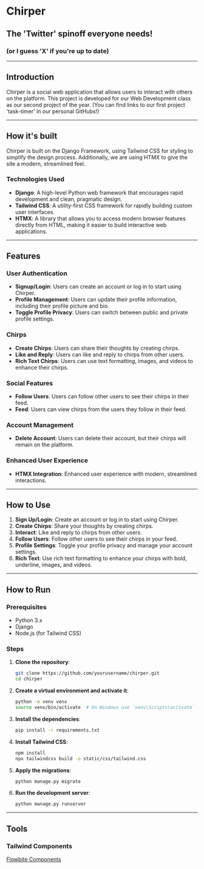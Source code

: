 # Chirper
## The 'Twitter' spinoff everyone needs!
### (or I guess 'X' if you're up to date)

---

## Introduction

Chirper is a social web application that allows users to interact with others on the platform. This project is developed for our Web Development class as our second project of the year. (You can find links to our first project 'task-timer' in our personal GitHubs!)

---

## How it's built

Chirper is built on the Django Framework, using Tailwind CSS for styling to simplify the design process. Additionally, we are using HTMX to give the site a modern, streamlined feel.

### Technologies Used

- **Django**: A high-level Python web framework that encourages rapid development and clean, pragmatic design.
- **Tailwind CSS**: A utility-first CSS framework for rapidly building custom user interfaces.
- **HTMX**: A library that allows you to access modern browser features directly from HTML, making it easier to build interactive web applications.

---

## Features

### User Authentication

- **Signup/Login**: Users can create an account or log in to start using Chirper.
- **Profile Management**: Users can update their profile information, including their profile picture and bio.
- **Toggle Profile Privacy**: Users can switch between public and private profile settings.

### Chirps

- **Create Chirps**: Users can share their thoughts by creating chirps.
- **Like and Reply**: Users can like and reply to chirps from other users.
- **Rich Text Chirps**: Users can use text formatting, images, and videos to enhance their chirps.

### Social Features

- **Follow Users**: Users can follow other users to see their chirps in their feed.
- **Feed**: Users can view chirps from the users they follow in their feed.

### Account Management

- **Delete Account**: Users can delete their account, but their chirps will remain on the platform.

### Enhanced User Experience

- **HTMX Integration**: Enhanced user experience with modern, streamlined interactions.

---

## How to Use

1. **Sign Up/Login**: Create an account or log in to start using Chirper.
2. **Create Chirps**: Share your thoughts by creating chirps.
3. **Interact**: Like and reply to chirps from other users.
4. **Follow Users**: Follow other users to see their chirps in your feed.
5. **Profile Settings**: Toggle your profile privacy and manage your account settings.
6. **Rich Text**: Use rich text formatting to enhance your chirps with bold, underline, images, and videos.

---

## How to Run

### Prerequisites

- Python 3.x
- Django
- Node.js (for Tailwind CSS)

### Steps

1. **Clone the repository**:
    ```sh
    git clone https://github.com/yourusername/chirper.git
    cd chirper
    ```

2. **Create a virtual environment and activate it**:
    ```sh
    python -m venv venv
    source venv/bin/activate  # On Windows use `venv\Scripts\activate`
    ```

3. **Install the dependencies**:
    ```sh
    pip install -r requirements.txt
    ```

4. **Install Tailwind CSS**:
    ```sh
    npm install
    npx tailwindcss build -o static/css/tailwind.css
    ```

5. **Apply the migrations**:
    ```sh
    python manage.py migrate
    ```

6. **Run the development server**:
    ```sh
    python manage.py runserver
    ```


---

## Tools

### Tailwind Components

[Flowbite Components](https://flowbite.com/#components)
